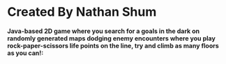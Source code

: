 # Created By Nathan Shum

**Java-based 2D game where you search for a goals in the dark on 
      randomly generated maps dodging enemy encounters
      where you play rock-paper-scissors life points on the line, try 
      and climb as many floors as you can!:**
